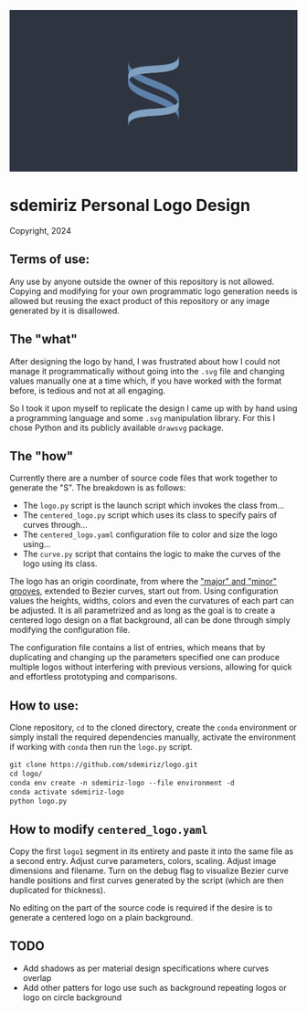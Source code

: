 ![sdemiriz_centered_logo](img/centered_logo.svg) 

# sdemiriz Personal Logo Design 
Copyright, 2024

## Terms of use:
Any use by anyone outside the owner of this repository is not allowed. Copying and modifying for your own
programmatic logo generation needs is allowed but reusing the exact product of this repository or any
image generated by it is disallowed.

## The "what"
After designing the logo by hand, I was frustrated about how I could not manage it programmatically without going
into the `.svg` file and changing values manually one at a time which, if you have worked with the format before,
is tedious and not at all engaging.

So I took it upon myself to replicate the design I came up with by hand using a programming language and some
`.svg` manipulation library. For this I chose Python and its publicly available `drawsvg` package.

## The "how"
Currently there are a number of source code files that work together to generate the "S". The breakdown is as 
follows:

- The `logo.py` script is the launch script which invokes the class from...
- The `centered_logo.py` script which uses its class to specify pairs of curves through...
- The `centered_logo.yaml` configuration file to color and size the logo using...
- The `curve.py` script that contains the logic to make the curves of the logo using its class.

The logo has an origin coordinate, from where the 
["major" and "minor" grooves](https://www.mun.ca/biology/scarr/MGA2_02-07.html), extended to Bezier curves, start
out from. Using configuration values the heights, widths, colors and even the curvatures of each part
can be adjusted. It is all parametrized and as long as the goal is to create a centered logo design on a 
flat background, all can be done through simply modifying the configuration file.

The configuration file contains a list of entries, which means that by duplicating and changing up the 
parameters specified one can produce multiple logos without interfering with previous versions, allowing 
for quick and effortless prototyping and comparisons.

## How to use:
Clone repository, `cd` to the cloned directory, create the `conda` environment or simply install the 
required dependencies manually, activate the environment if working with `conda` then run the `logo.py` script.
```
git clone https://github.com/sdemiriz/logo.git
cd logo/
conda env create -n sdemiriz-logo --file environment -d
conda activate sdemiriz-logo
python logo.py
```

## How to modify `centered_logo.yaml`
Copy the first `logo1` segment in its entirety and paste it into the same file as a second entry. Adjust
curve parameters, colors, scaling. Adjust image dimensions and filename. Turn on the debug flag to visualize 
Bezier curve handle positions and first curves generated by the script (which are then duplicated for thickness).

No editing on the part of the source code is required if the desire is to generate a centered logo on a plain
background.

## TODO
- Add shadows as per material design specifications where curves overlap
- Add other patters for logo use such as background repeating logos or logo on circle background
